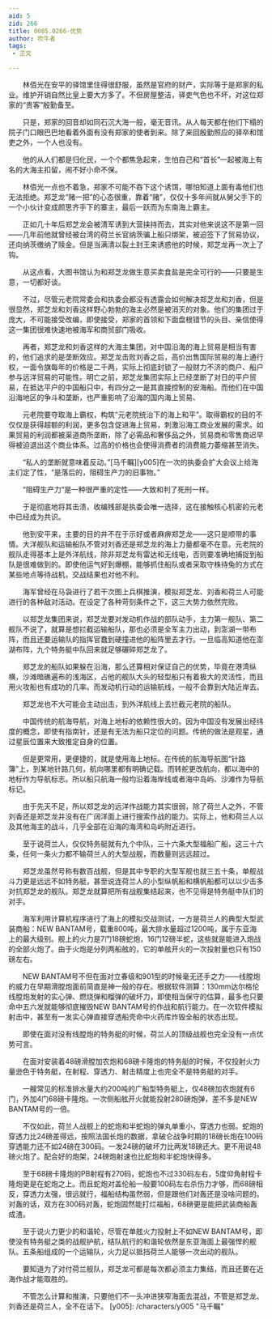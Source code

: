 ```yaml
---
aid: 5
zid: 266
title: 0005.0266-优势
author: 吹牛者
tags: 
 - 正文

---
```




　　林佰光在安平的驿馆里住得很舒服，虽然是官府的财产，实际等于是郑家的私业。维护开销自然比皇上要大方多了。不但房屋整洁，驿吏气色也不坏，对这位郑家的“贵客”殷勤备至。

　　只是，郑家的回音却如同石沉大海一般，毫无音讯。从人每天都在他们下榻的院子门口眼巴巴地看着外面有没有郑家的使者到来。除了来回殷勤照应的驿卒和馆吏之外，一个人也没有。

　　他的从人们都是归化民，一个个都焦急起来，生怕自己和“首长”一起被海上有名的大海主扣留，闹不好小命不保。

　　林佰光一点也不着急，郑家不可能不吞下这个诱饵，哪怕知道上面有毒他们也无法拒绝。郑芝龙“赌一把”的心态很重，靠着“赌”，仅仅十多年间就从舅父手下的一个小伙计变成颜思齐手下的寨主，最后一跃而为东南海上霸主。

　　正如几十年后郑芝龙会被清军诱到大营挟持而去，其实对他来说这不是第一回——几年前他就曾经被台湾的荷兰长官纳茨骗上船只绑架，被迫签下了贸易协议，还向纳茨缴纳了赎金。但是当满清以裂土封王来诱惑他的时候，郑芝龙再一次上了钩。

　　从这点看，大图书馆认为和郑芝龙做生意买卖食盐是完全可行的——只要是生意，一切都好谈。

　　不过，尽管元老院常委会和执委会都没有透露会如何解决郑芝龙和刘香，但是很显然，郑芝龙和刘香这样野心勃勃的海主必然是被消灭的对象。他们的集团过于庞大，不可能接受改编，即使接受，郑家的首领和下面盘根错节的头目、亲信使得这一集团很难快速地被海军和商贸部门吸收。

　　再者，郑芝龙和刘香这样的大海主集团，对中国沿海的海上贸易是相当有害的，他们追求的是垄断效应。郑芝龙击败刘香之后，高价出售国际贸易的海上通行权，一面令旗每年的价格是二千两，实际上彻底封锁了一般财力不济的商户、船户参与远洋贸易的可能性。明亡之前，郑芝龙集团实际上已经垄断了对日的平户贸易，在抵达平户的中国船只中，有四分之一是其直接控制的安海船。而他们在中国沿海地区的争斗和垄断，也严重影响了沿海的国内海上贸易、

　　元老院要夺取海上霸权，构筑“元老院统治下的海上和平”。取得霸权的目的不仅仅是获得超额的利润，更多包含促进海上贸易，刺激沿海工商业发展的需求。如果贸易的利润都被渠道商所垄断，除了必需品和奢侈品之外，贸易商和零售商迟早得被迫退出这个商业体系。过高的价格也会使得消费者的消费能力萎缩甚至消失。

　　“私人的垄断就意味着反动。”[马千瞩][y005]在一次的执委会扩大会议上给海主们定了性，“是落后的，阻碍生产力的旧事物。”

　　“阻碍生产力”是一种很严重的定性——大致和判了死刑一样。

　　于是彻底地将其击溃，收编残部是执委会唯一选择，这在接触核心机密的元老中已经成为共识。

　　他到安平来，主要的目的并不在于示好或者麻痹郑芝龙——这只是顺带的事情。大洋舰队和运输船队不管对刘香还是郑芝龙的海上力量都毫不在意。元老院的舰队走得基本上是外洋航线，除非郑芝龙有雷达和无线电，否则要准确地捕捉到船队是很难做到的。即使他运气好到爆棚，能够抓住船队或者采取守株待兔的方式在某些地点等待战机，交战结果也对他不利。

　　海军曾经在马袅进行了若干次图上兵棋推演，模拟郑芝龙、刘香和荷兰人可能进行的各种敌对活动。在设定了各种苛刻条件之下，这三大势力依然完败。

　　以郑芝龙集团来说，郑芝龙要对发动机作战的部队动手，主力第一舰队、第二舰队不说了，就算是想拦截运输船队，那也必须是全军主力出动，到澎湖一带布阵，而且还要运输队的指挥官蠢到硬撞进他的船阵里去才行。一旦临高知道他在澎湖布阵，九个特务艇中队回来就足够碾碎郑芝龙了。

　　郑芝龙的船队如果躲在沿海，那么还算相对保证自己的优势，毕竟在港湾纵横，沙滩暗礁遍布的浅海区，占他的舰队大头的轻型船只有着极大的灵活性，而且用火攻船也有成功的几率。而发动机行动的运输航线，一般不会靠到大陆近岸去。

　　郑芝龙也不大可能会主动出击，到外洋航线上去拦截元老院的船队。

　　中国传统的航海导航，对海上地标的依赖性很大的。因为中国没有发展出经纬度的概念，即使有指南针，还是有无法为船只定位的问题。传统的做法是观星，通过星辰位置来大致推定自身的位置。

　　但是更常用，更便捷的，就是使用海上地标。在传统的航海导航图“针路簿”上，到某地针路几何，航向哪里都有明确记载。而转舵更改航向，都以海中的地标作为导航标志。所以船只航海一般均沿着海岸线或者海中岛屿、沙滩作为导航标记。

　　由于先天不足，所以郑芝龙的远洋作战能力其实很弱，除了荷兰人之外，不管刘香还是郑芝龙并没有在广阔洋面上进行搜索作战的能力。实际上，他和荷兰人以及其他海主的战斗，几乎全部在沿海的海湾和岛屿附近进行。

　　至于说荷兰人，仅仅特务艇就有九个中队，三十六条大型福船广船，这三十六条，任何一条火力都不输荷兰人的大型战舰，而数量则远远超过。

　　郑芝龙虽然号称有数百战舰，但是其中专职的大型军舰也就三五十条，单舰战斗力更是远远不如特务艇，甚至说连荷兰人的小型纵帆船和横帆船都可以以少击多对抗郑芝龙的舰队。郑芝龙就算把所有战舰集结起来，也不见得是特务艇中队们的对手。

　　海军利用计算机程序进行了海上的模拟交战测试，一方是荷兰人的典型大型武装商船：NEW BANTAM号，载重800吨，最大排水量超过1200吨，属于东亚海上的最大级别。舰上的火力是7门18磅蛇炮，16门12磅半蛇，这些就是能进入炮战的全部火炮了。由于火炮是分列两船舷的，它的单舷开火的一次投射量也只有150磅左右。

　　NEW BANTAM号不但在面对立春级和901型的时候毫无还手之力——线膛炮的威力在早期滑膛炮面前简直是神一般的存在。根据软件测算：130mm达尔格伦线膛炮发射的实心弹、燃烧弹和榴弹的破坏力，即使相当保守的估算，最多也只要命中五六发就能够彻底摧毁NEW BANTAM号的作战和航行能力。在一次软件模拟射击中，甚至有一发实心弹直接穿透船壳命中火药库炸毁全船的状态出现。

　　即使在面对没有线膛炮的特务艇的时候，荷兰人的顶级战舰也完全没有一点优势可言。

　　在面对安装着48磅滑膛加农炮和68磅卡隆炮的特务艇的时候，不仅投射火力量逊色于特务艇，在射程、穿透力、射击精度上也完全不是特务艇的对手。

　　一艘常见的标准排水量大约200吨的广船型特务艇上，仅48磅加农炮就有6门，外加4门68磅卡隆炮。一次侧船舷开火就能投射280磅炮弹，差不多是NEW BANTAM号的一倍。

　　不仅如此，荷兰人战舰上的蛇炮和半蛇炮的弹丸单重小，穿透力也弱。蛇炮的穿透力比24磅差得远，按照法国长炮的数据，拿破仑战争时期的18磅长炮在100码穿透能力还不如24磅在300码。一发24磅的破坏力比两发18磅还大。更不用说48磅火炮了。配合好的炮架，24磅炮射速也比蛇炮和半蛇炮快得多。

　　至于68磅卡隆炮的PB射程有270码，蛇炮也不过330码左右，5度仰角射程卡隆炮更是在蛇炮之上。而且蛇炮对盖伦船一般要100码左右杀伤力才够，而68磅相反，穿透力太强，很远就行，福船结构虽然弱，但是跟他们对轰还是没啥问题的。对轰的话，双方在300码对轰，蛇炮固然能打烂福船，68磅更是能把武装商船轰成渣。

　　至于说火力更少的和谐轮，尽管在单舷火力投射上不如NEW BANTAM号，即使没有特务艇之类的战舰护航，结队航行的和谐轮依然是东亚海面上最强悍的舰队。五条船组成的一个运输队，火力足以抵挡荷兰人能够一次出动的舰队。

　　要知道为了对付荷兰舰队，郑芝龙可都是每次都必须主力集结，而且还要在近海作战才能取胜的。

　　不管怎么计算和推演，只要他们不一头冲进狭窄海面去混战，不管是郑芝龙、刘香还是荷兰人，全不在话下。
[y005]: /characters/y005 "马千瞩"


